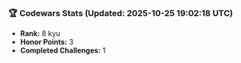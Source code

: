 ### 🏆 Codewars Stats (Updated: 2025-10-25 19:02:18 UTC)

- **Rank:** 8 kyu
- **Honor Points:** 3
- **Completed Challenges:** 1
